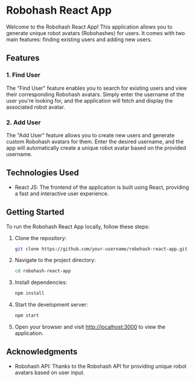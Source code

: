 # Robohash React App

Welcome to the Robohash React App! This application allows you to generate unique robot avatars (Robohashes) for users. It comes with two main features: finding existing users and adding new users.

## Features

### 1. Find User

The "Find User" feature enables you to search for existing users and view their corresponding Robohash avatars. Simply enter the username of the user you're looking for, and the application will fetch and display the associated robot avatar.

### 2. Add User

The "Add User" feature allows you to create new users and generate custom Robohash avatars for them. Enter the desired username, and the app will automatically create a unique robot avatar based on the provided username.

## Technologies Used

- React JS: The frontend of the application is built using React, providing a fast and interactive user experience.

## Getting Started

To run the Robohash React App locally, follow these steps:

1. Clone the repository:

   ```bash
   git clone https://github.com/your-username/robohash-react-app.git
   ```

2. Navigate to the project directory:

   ```bash
   cd robohash-react-app
   ```

3. Install dependencies:

   ```bash
   npm install
   ```

4. Start the development server:

   ```bash
   npm start
   ```

5. Open your browser and visit [http://localhost:3000](http://localhost:3000) to view the application.


## Acknowledgments

- Robohash API: Thanks to the Robohash API for providing unique robot avatars based on user input.
